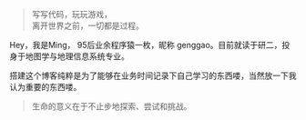 > 写写代码，玩玩游戏，  
> 离开世界之前，一切都是过程。

Hey，我是Ming， 95后业余程序猿一枚，昵称 genggao。目前就读于研二，投身于地图学与地理信息系统专业。

搭建这个博客纯粹是为了能够在业务时间记录下自己学习的东西喽，当然放一下我认为重要的东西喽。

> 生命的意义在于不止步地探索、尝试和挑战。



